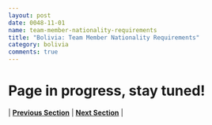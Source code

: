 ```yaml
---
layout: post
date: 0048-11-01
name: team-member-nationality-requirements
title: "Bolivia: Team Member Nationality Requirements"
category: bolivia
comments: true
---
```


# Page in progress, stay tuned!




| **[Previous Section]( https://neo-project.github.io/global-blockchain-compliance-hub//bolivia/bolivia-registry-requirements.html)** | **[Next Section]( https://neo-project.github.io/global-blockchain-compliance-hub//bolivia/bolivia-tax-and-auditing-requirements.html)** |
